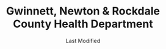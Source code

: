 ---
layout: location-page
date: Last Modified
description: "Local COVID-19 testing is available at Gwinnett, Newton & Rockdale County Health Department in Lawrenceville, Georgia, USA."
permalink: "locations/georgia/lawrenceville/gwinnett-newton-and-rockdale-county-health-department/"
tags:
  - locations
  - georgia
title: Gwinnett, Newton & Rockdale County Health Department
uniqueName: gwinnett-newton-and-rockdale-county-health-department
state: Georgia
stateAbbr: GA
hood: "Lawrenceville"
address: "2570 Riverside Pkw"
city: "Lawrenceville"
zip: "30046"
zipsNearby: "30732 30734 31024 31026 31038 31046 31064 31085 30101 30102 30103 30004 30005 30009 30022 30023 30510 30104 30619 30601 30602 30603 30604 30605 30606 30607 30608 30609 30612 30301 30302 30303 30304 30305 30306 30307 30308 30309 30310 30311 30312 30313 30314 30315 30316 30317 30318 30319 30320 30321 30322 30324 30325 30326 30327 30328 30329 30330 30331 30332 30333 30334 30336 30337 30338 30339 30340 30341 30342 30343 30344 30345 30346 30348 30349 30350 30353 30354 30355 30356 30357 30358 30359 30360 30361 30362 30363 30364 30366 30368 30369 30370 30371 30374 30375 30377 30378 30380 30384 30385 30388 30392 30394 30396 30398 31106 31107 31119 31126 31131 31136 31139 31141 31145 31146 31150 31156 31192 31193 31195 31196 39901 30011 30106 30168 30002 30511 30107 30620 30621 30622 30623 30516 30624 30517 30205 30625 30515 30518 30519 30520 30114 30115 30169 30627 30521 30120 30121 30123 30111 30523 30021 30527 30528 30628 30629 30529 30530 30599 30288 30012 30013 30094 30531 30014 30015 30016 30630 30028 30040 30041 30019 30533 30597 30132 30157 30633 30534 30030 30031 30032 30033 30034 30035 30036 30037 30535 30544 30634 30133 30134 30135 30154 30026 30029 30095 30096 30097 30098 30099 30538 30539 30294 30536 30540 30137 30212 30213 30139 30638 30214 30215 30269 30270 31169 30216 30542 30297 30298 30639 30501 30503 30504 30506 30507 30543 30641 30017 30642 30223 30224 30228 30229 30545 30645 30141 30142 30547 30548 30646 30647 30233 30143 30549 30234 30018 30236 30237 30238 30144 30152 30156 30160 31144 30145 30553 30042 30043 30044 30045 30046 30049 30146 30648 30047 30048 30122 30038 30058 30248 30052 30250 30554 30252 30253 30126 30650 30055 30148 30006 30007 30008 30060 30061 30062 30063 30064 30065 30066 30067 30068 30069 30090 30557 30558 30257 30655 30656 30260 30287 30563 30564 30151 30056 30263 30264 30265 30271 30565 30003 30010 30071 30091 30092 30093 30502 30566 30266 30054 30268 30567 30072 30070 30127 30074 30272 30273 30274 30296 30153 30075 30076 30077 30662 30663 30171 30571 30079 30276 30277 30665 30080 30081 30082 30039 30078 30025 30666 30667 30671 30281 30083 30086 30087 30088 30572 30284 30024 30175 30575 30177 30178 30179 30577 30598 30084 30085 30289 30580 30290 30291 30669 30180 30183 30677 30184 30185 30292 30680 30187 30683 30188 30189 30295 30073 30347 30376 30379 30386 30387 30389 30390 30399 30596 31120 31191 31197 31198 31199" 
mapUrl: "http://maps.apple.com/?q=Gwinnett+Newton+and+Rockdale+County+Health+Department&address=2570+Riverside+Pkw,Lawrenceville,Georgia,30046"
locationType: Drive-thru
phone: "770-513-5631"
website: "http://www.gnrhealth.com/covid-19-info/"
onlineBooking: undefined
closed: undefined
closedUpdate: June 30th, 2020
notes: "By appointment only. For individuals with symptoms."
days: Weekdays
hours: 8AM-7PM
ctaMessage: Learn more
ctaUrl: "http://www.gnrhealth.com/covid-19-info/"
---